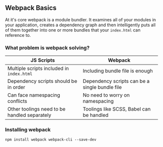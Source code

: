 ## Webpack Basics

At it's core webpack is a module bundler. It examines all of your modules in your application, creates a dependency graph and then intelligently puts all of them together into one or more bundles that your ```index.html``` can reference to.

### What problem is webpack solving?

JS Scripts | Webpack
--- | ---
Multiple scripts included in ```index.html``` | Including bundle file is enough
Dependency scripts should be in order | Dependency scripts can be a single bundle file
Can face namespacing conflicts | No need to worry on namespacing
Other toolings need to be handled separately | Toolings like SCSS, Babel can be handled

### Installing webpack

```npm install webpack webpack-cli --save-dev```